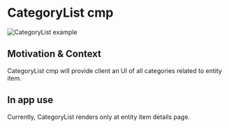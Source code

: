 # CategoryList cmp

![CategoryList example](https://i.ibb.co/vzhN6g2/Screenshot-2023-01-05-at-13-27-26.png)

## Motivation & Context

CategoryList cmp will provide client an UI of all categories related to entity item.

## In app use

Currently, CategoryList renders only at entity item details page.
